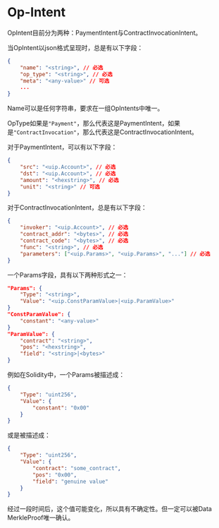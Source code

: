 # Op-Intent

OpIntent目前分为两种：PaymentIntent与ContractInvocationIntent。

当OpIntent以json格式呈现时，总是有以下字段：

```json
{
	"name": "<string>", // 必选
	"op_type": "<string>", // 必选
    "meta": "<any-value>" // 可选
	...
}
```

Name可以是任何字符串，要求在一组OpIntents中唯一。

OpType如果是`"Payment"`，那么代表这是PaymentIntent，如果是`"ContractInvocation"`，那么代表这是ContractInvocationIntent。

对于PaymentIntent，可以有以下字段：

```json
{
	"src": "<uip.Account>", // 必选
	"dst": "<uip.Account>", // 必选
	"amount": "<hexstring>", // 必选
	"unit": "<string>" // 可选
}
```

对于ContractInvocationIntent，总是有以下字段：

```json
{
	"invoker": "<uip.Account>", // 必选
	"contract_addr": "<bytes>", // 必选
	"contract_code": "<bytes>", // 必选
	"func": "<string>", // 必选
	"parameters": ["<uip.Params>", "<uip.Params>", "..."] // 必选
}
```

一个Params字段，具有以下两种形式之一：

```json
"Params": {
    "Type": "<string>",
    "Value": "<uip.ConstParamValue>|<uip.ParamValue>"
}
"ConstParamValue": {
    "constant": "<any-value>"
}
"ParamValue": {
    "contract": "<string>",
    "pos": "<hexstring>",
    "field": "<string>|<bytes>"
}

```

例如在Solidity中，一个Params被描述成：

```json
{
    "Type": "uint256",
    "Value": {
        "constant": "0x00"
    }
}
```

或是被描述成：

```json
{
    "Type": "uint256",
    "Value": {
        "contract": "some_contract",
        "pos": "0x00",
        "field": "genuine value"
    }
}
```

经过一段时间后，这个值可能变化，所以具有不确定性。但一定可以被Data MerkleProof唯一确认。
